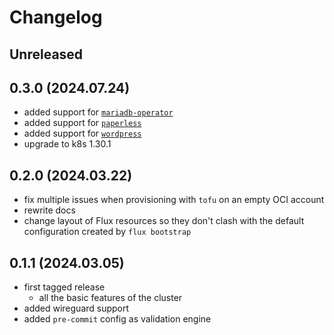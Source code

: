 # Changelog

## Unreleased

## 0.3.0 (2024.07.24)

- added support for [`mariadb-operator`](./flux-modules/extras/mariadb/README.md)
- added support for [`paperless`](./flux-modules/extras/paperless/README.md)
- added support for [`wordpress`](./flux-modules/extras/wordpress/README.md)
- upgrade to k8s 1.30.1

## 0.2.0 (2024.03.22)

- fix multiple issues when provisioning with `tofu` on an empty OCI account
- rewrite docs
- change layout of Flux resources so they don't clash with the default configuration created by `flux bootstrap`

## 0.1.1 (2024.03.05)

- first tagged release
  - all the basic features of the cluster
- added wireguard support
- added `pre-commit` config as validation engine
